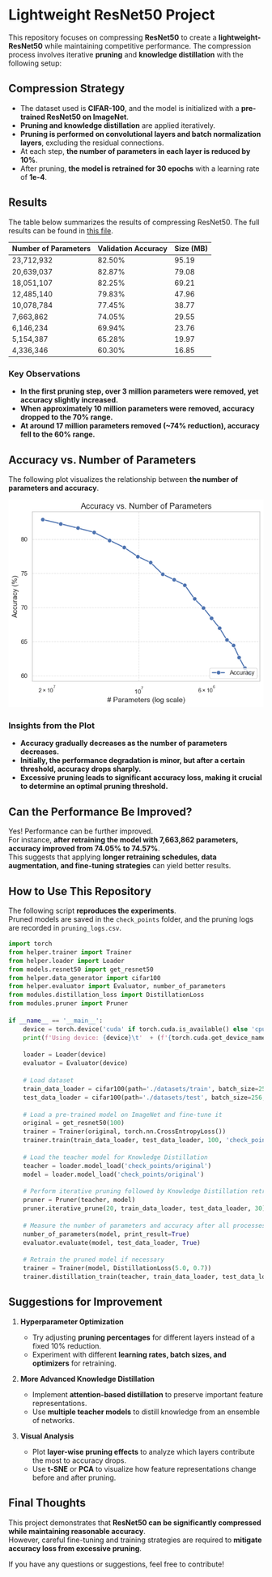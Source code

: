 # **Lightweight ResNet50 Project**

This repository focuses on compressing **ResNet50** to create a **lightweight-ResNet50** while maintaining competitive performance. The compression process involves iterative **pruning** and **knowledge distillation** with the following setup:

## **Compression Strategy**
- The dataset used is **CIFAR-100**, and the model is initialized with a **pre-trained ResNet50 on ImageNet**.
- **Pruning and knowledge distillation** are applied iteratively.
- **Pruning is performed on convolutional layers and batch normalization layers**, excluding the residual connections.
- At each step, **the number of parameters in each layer is reduced by 10%**.
- After pruning, **the model is retrained for 30 epochs** with a learning rate of **1e-4**.

## **Results**

The table below summarizes the results of compressing ResNet50. The full results can be found in [this file](lightweight-resnet/assets/pruning_logs.csv).

| Number of Parameters | Validation Accuracy | Size (MB) |
|----------------------|---------------------|-----------|
| 23,712,932 | 82.50% | 95.19 |
| 20,639,037 | 82.87% | 79.08 |
| 18,051,107 | 82.25% | 69.21 |
| 12,485,140 | 79.83% | 47.96 |
| 10,078,784 | 77.45% | 38.77 |
| 7,663,862 | 74.05% | 29.55 |
| 6,146,234 | 69.94% | 23.76 |
| 5,154,387 | 65.28% | 19.97 |
| 4,336,346 | 60.30% | 16.85 |

### **Key Observations**
- **In the first pruning step, over 3 million parameters were removed, yet accuracy slightly increased.**
- **When approximately 10 million parameters were removed, accuracy dropped to the 70% range.**
- **At around 17 million parameters removed (~74% reduction), accuracy fell to the 60% range.**

## **Accuracy vs. Number of Parameters**

The following plot visualizes the relationship between **the number of parameters and accuracy**.

<p align="center">
  <img src="lightweight-resnet/assets/accu_over_params.png" width="600"/>
</p>

### **Insights from the Plot**
- **Accuracy gradually decreases as the number of parameters decreases.**
- **Initially, the performance degradation is minor, but after a certain threshold, accuracy drops sharply.**
- **Excessive pruning leads to significant accuracy loss, making it crucial to determine an optimal pruning threshold.**

## **Can the Performance Be Improved?**

Yes! Performance can be further improved.  
For instance, **after retraining the model with 7,663,862 parameters, accuracy improved from 74.05% to 74.57%**.  
This suggests that applying **longer retraining schedules, data augmentation, and fine-tuning strategies** can yield better results.

## **How to Use This Repository**

The following script **reproduces the experiments**.  
Pruned models are saved in the `check_points` folder, and the pruning logs are recorded in `pruning_logs.csv`.

```python
import torch
from helper.trainer import Trainer
from helper.loader import Loader
from models.resnet50 import get_resnet50
from helper.data_generator import cifar100
from helper.evaluator import Evaluator, number_of_parameters
from modules.distillation_loss import DistillationLoss
from modules.pruner import Pruner

if __name__ == '__main__':
    device = torch.device('cuda' if torch.cuda.is_available() else 'cpu')
    print(f'Using device: {device}\t'  + (f'{torch.cuda.get_device_name(0)}' if torch.cuda.is_available() else 'CPU'))
    
    loader = Loader(device)
    evaluator = Evaluator(device)
    
    # Load dataset
    train_data_loader = cifar100(path='./datasets/train', batch_size=256, train=True)
    test_data_loader = cifar100(path='./datasets/test', batch_size=256, train=False)
    
    # Load a pre-trained model on ImageNet and fine-tune it
    original = get_resnet50(100)
    trainer = Trainer(original, torch.nn.CrossEntropyLoss())
    trainer.train(train_data_loader, test_data_loader, 100, 'check_points/original', 'runs/original')
    
    # Load the teacher model for Knowledge Distillation
    teacher = loader.model_load('check_points/original')
    model = loader.model_load('check_points/original')
    
    # Perform iterative pruning followed by Knowledge Distillation retraining
    pruner = Pruner(teacher, model)
    pruner.iterative_prune(20, train_data_loader, test_data_loader, 30)
    
    # Measure the number of parameters and accuracy after all processes
    number_of_parameters(model, print_result=True)    
    evaluator.evaluate(model, test_data_loader, True)
    
    # Retrain the pruned model if necessary
    trainer = Trainer(model, DistillationLoss(5.0, 0.7))
    trainer.distillation_train(teacher, train_data_loader, test_data_loader, 50, 'check_points/after_pruning', 'runs/after_pruning')
```

## **Suggestions for Improvement**
1. **Hyperparameter Optimization**  
   - Try adjusting **pruning percentages** for different layers instead of a fixed 10% reduction.  
   - Experiment with different **learning rates, batch sizes, and optimizers** for retraining.  

2. **More Advanced Knowledge Distillation**  
   - Implement **attention-based distillation** to preserve important feature representations.  
   - Use **multiple teacher models** to distill knowledge from an ensemble of networks.

3. **Visual Analysis**  
   - Plot **layer-wise pruning effects** to analyze which layers contribute the most to accuracy drops.  
   - Use **t-SNE** or **PCA** to visualize how feature representations change before and after pruning.

## **Final Thoughts**
This project demonstrates that **ResNet50 can be significantly compressed while maintaining reasonable accuracy**.  
However, careful fine-tuning and training strategies are required to **mitigate accuracy loss from excessive pruning**.  

If you have any questions or suggestions, feel free to contribute!

